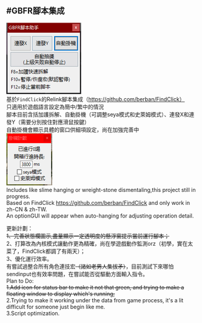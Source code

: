 #GBFR腳本集成
-----------------------------------------------------------------------------------------

![main](https://github.com/zaddyl/GBFRelink_ScriptInOne/blob/main/image1.png?raw=true)  
基於`FindClick`的Relink腳本集成（https://github.com/berban/FindClick）  
只適用於遊戲語言設定為簡中/繁中的情況  
腳本目前含括加護拆解、自動掛機（可調整seya模式和史萊姆模式）、連發X和連發Y（需要分別按住對應滑鼠按鍵）  
自動掛機會顯示具體的窗口供細項設定，尚在加強完善中  
![autohang](https://github.com/zaddyl/GBFRelink_ScriptInOne/blob/main/image2.png?raw=true)  
Includes like slime hanging or wreight-stone dismentaling,this project still in progress.  
Based on FindClick https://github.com/berban/FindClick and only work in zh-CN & zh-TW.  
An optionGUI will appear when auto-hanging for adjusting operation detail.  



更新計劃：  
~~1、完善狀態欄圖示,盡量顯示一定透明度的懸浮窗提示當前運行腳本；~~  
2、打算改為內核模式讓動作更為精確，尚在學遊戲動作監測orz（初學，實在太菜了，FindClick都調了有兩天）；  
3、優化運行效率。  
有嘗試過整合所有角色連技宏~~（諸如老男人集拔矛）~~，目前測試下來哪怕sendinput也有效率問題，在嘗試能否從驅動方面輸入指令。  
Plan to Do:  
~~1.Add icon for status bar to make it not that green, and trying to make a floating window to display which's running;~~  
2.Trying to make it working under the data from game process, it's a lit difficult for someone just begin like me.  
3.Script optimization.  